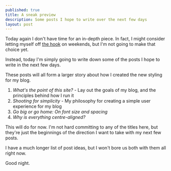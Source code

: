```yaml
---
published: true
title: A sneak preview
description: Some posts I hope to write over the next few days
layout: post
---
```

Today again I don't have time for an in-depth piece. In fact, I might consider letting myself off [the hook](https://robinwinslow.uk/2020/11/13/i-am-a-blogger/) on weekends, but I'm not going to make that choice yet.

Instead, today I'm simply going to write down some of the posts I hope to write in the next few days.

These posts will all form a larger story about how I created the new styling for my blog.

1. *What's the point of this site?* - Lay out the goals of my blog, and the principles behind how I run it
2. *Shooting for simplicity* - My philosophy for creating a simple user experience for my blog
3. *Go big or go home: On font size and spacing*
4. *Why is everything centre-aligned?*

This will do for now. I'm not hard committing to any of the titles here, but they're just the beginnings of the direction I want to take with my next few posts.

I have a much longer list of post ideas, but I won't bore us both with them all right now.

Good night.
